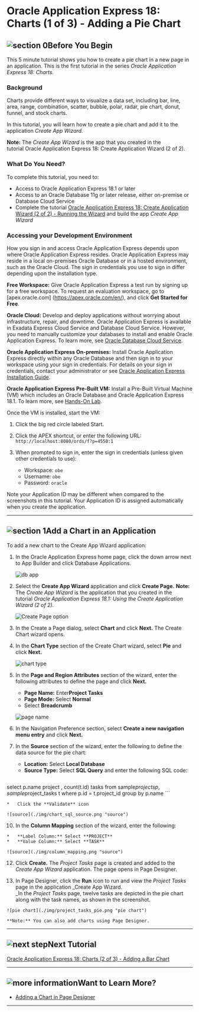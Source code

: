 # Oracle Application Express 18: Charts (1 of 3) - Adding a Pie Chart
## ![section 0](./img/32_begin.png)Before You Begin

This 5 minute tutorial shows you how to create a pie chart in a new page in an application. This is the first tutorial in the series _Oracle Application Express 18: Charts._

### Background

Charts provide different ways to visualize a data set, including bar, line, area, range, combination, scatter, bubble, polar, radar, pie chart, donut, funnel, and stock charts.

In this tutorial, you will learn how to create a pie chart and add it to the application _Create App Wizard._

**Note:** The _Create App Wizard_ is the app that you created in the tutorial Oracle Application Express 18: Create Application Wizard (2 of 2). 

### What Do You Need?

To complete this tutorial, you need to:

*   Access to Oracle Application Express 18.1 or later
*   Access to an Oracle Database 11g or later release, either on-premise or Database Cloud Service
*   Complete the tutorial [Oracle Application Express 18: Create Application Wizard (2 of 2) - Running the Wizard](http://apexapps.oracle.com/pls/apex/f?p=44785:112:0::::P112_CONTENT_ID:24557) and build the app _Create App Wizard_

### Accessing your Development Environment

How you sign in and access Oracle Application Express depends upon where Oracle Application Express resides. Oracle Application Express may reside in a local on-premises Oracle Database or in a hosted environment, such as the Oracle Cloud. The sign in credentials you use to sign in differ depending upon the installation type.

**Free Workspace:** Give Oracle Application Express a test run by signing up for a free workspace. To request an evaluation workspace, go to [apex.oracle.com] (https://apex.oracle.com/en/), and click **Get Started for Free**.

**Oracle Cloud:** Develop and deploy applications without worrying about infrastructure, repair, and downtime. Oracle Application Express is available in Exadata Express Cloud Service and Database Cloud Service. However, you need to manually customize your databases to install and enable Oracle Application Express. To learn more, see [Oracle Database Cloud Service](https://cloud.oracle.com/database).

**Oracle Application Express On-premises:** Install Oracle Application Express directly within any Oracle Database and then sign in to your workspace using your sign in credentials. For details on your sign in credentials, contact your administrator or see [Oracle Application Express Installation Guide](http://www.oracle.com/pls/topic/lookup?ctx=E89503-01&id=HTMIG363).

**Oracle Application Express Pre-Built VM:** Install a Pre-Built Virtual Machine (VM) which includes an Oracle Database and Oracle Application Express 18.1\. To learn more, see [Hands-On Lab](http://www.oracle.com/technetwork/developer-tools/apex/learnmore/apex-hols-2578401.html). 

Once the VM is installed, start the VM:

1.  Click the big red circle labeled Start.

2.  Click the APEX shortcut, or enter the following URL: `http://localhost:8080/ords/f?p=4550:1`

3.  When prompted to sign in, enter the sign in credentials (unless given other credentials to use):

    *    Workspace: `obe`
    *    Username: `obe`
    *    Password: `oracle`

Note your Application ID may be different when compared to the screenshots in this tutorial. Your Application ID is assigned automatically when you create the application.


* * *

## ![section 1](./img/32_1.png)Add a Chart in an Application

To add a new chart to the Create App Wizard application:

1.  In the Oracle Application Express home page, click the down arrow next to App Builder and click Database Applications.  

    ![db app](./img/db_app_option.png "db app")

2.  Select the **Create App Wizard** application and click **Create Page.** 
    **Note:** The _Create App Wizard_ is the application that you created in the tutorial _Oracle Application Express 18.1: Using the Create Application Wizard (2 of 2)._   

    ![Create Page option](./img/create_page.png "Create Page option")

3.  In the Create a Page dialog, select **Chart** and click **Next.** The Create Chart wizard opens.
4.  In the **Chart Type** section of the Create Chart wizard, select **Pie** and click **Next.**

    ![chart type](./img/chart_type.png "chart type")

5.  In the **Page and Region Attributes** section of the wizard, enter the following attributes to define the page and click **Next.**

    *   **Page Name:** Enter**Project Tasks**
    *   **Page Mode:** Select **Normal**
    *   Select **Breadcrumb**

    ![page name](./img/create_page_name.png "page name")

7.  In the Navigation Preference section, select **Create a new navigation menu entry** and click **Next.**

8.  In the **Source** section of the wizard, enter the following to define the data source for the pie chart:

    *   **Location:** Select **Local Database**
    *   **Source Type:** Select **SQL Query** and enter the following SQL code:

    ```
select p.name project , count(t.id) tasks from sample$projects p, 
sample$project_tasks t where p.id = t.project_id group by p.name
    ```

    *   Click the **Validate** icon

    ![source](./img/chart_sql_source.png "source")

10.  In the **Column Mapping** section of the wizard, enter the following:

    *   **Label Column:** Select **PROJECT**
    *   **Value Column:** Select **TASK**

    ![source](./img/column_mapping.png "source")

12.  Click **Create.** The _Project Tasks_ page is created and added to the _Create App Wizard_ application. The page opens in Page Designer. 

13.  In Page Designer, click the **Run** icon to run and view the _Project Tasks_ page in the application _Create App Wizard.  
    _In the _Project Tasks_ page, twelve tasks are depicted in the pie chart along with the task names, as shown in the screenshot.

    ![pie chart](./img/project_tasks_pie.png "pie chart")

    **Note:** You can also add charts using Page Designer.

* * *

## ![next step](./img/32_next.png)Next Tutorial

[Oracle Application Express 18: Charts (2 of 3) - Adding a Bar Chart](?barchart)

* * *

## ![more information](./img/32_more.png)Want to Learn More?

*   [Adding a Chart in Page Designer](http://www.oracle.com/pls/topic/lookup?ctx=E89503-01&id=HTMDB-GUID-0CC50B5B-1353-4C3E-B54E-092C18F4E22C)

* * *